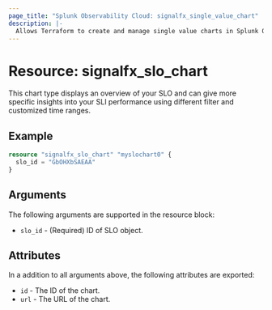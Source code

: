 ```yaml
---
page_title: "Splunk Observability Cloud: signalfx_single_value_chart"
description: |-
  Allows Terraform to create and manage single value charts in Splunk Observability Cloud
---
```


# Resource: signalfx_slo_chart

This chart type displays an overview of your SLO and can give more specific insights into your SLI performance using different filter and customized time ranges.

## Example

```terraform
resource "signalfx_slo_chart" "myslochart0" {
  slo_id = "GbOHXbSAEAA"
}
```

## Arguments

The following arguments are supported in the resource block:

* `slo_id` - (Required) ID of SLO object.

## Attributes

In a addition to all arguments above, the following attributes are exported:

* `id` - The ID of the chart.
* `url` - The URL of the chart.
